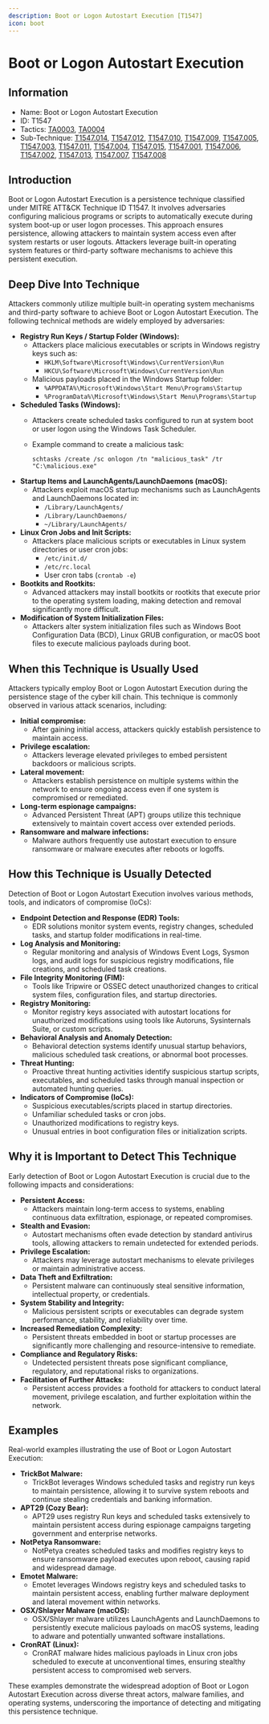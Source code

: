 ```yaml
---
description: Boot or Logon Autostart Execution [T1547]
icon: boot
---
```


# Boot or Logon Autostart Execution

## Information

* Name: Boot or Logon Autostart Execution
* ID: T1547
* Tactics: [TA0003](../), [TA0004](../../ta0004/)
* Sub-Technique: [T1547.014](t1547.014.md), [T1547.012](../../../TA0003/T1547.012.md), [T1547.010](t1547.010.md), [T1547.009](t1547.009.md), [T1547.005](t1547.005.md), [T1547.003](t1547.003.md), [T1547.011](t1547.011.md), [T1547.004](t1547.004.md), [T1547.015](t1547.015.md), [T1547.001](t1547.001.md), [T1547.006](t1547.006.md), [T1547.002](t1547.002.md), [T1547.013](t1547.013.md), [T1547.007](t1547.007.md), [T1547.008](t1547.008.md)

## Introduction

Boot or Logon Autostart Execution is a persistence technique classified under MITRE ATT\&CK Technique ID T1547. It involves adversaries configuring malicious programs or scripts to automatically execute during system boot-up or user logon processes. This approach ensures persistence, allowing attackers to maintain system access even after system restarts or user logouts. Attackers leverage built-in operating system features or third-party software mechanisms to achieve this persistent execution.

## Deep Dive Into Technique

Attackers commonly utilize multiple built-in operating system mechanisms and third-party software to achieve Boot or Logon Autostart Execution. The following technical methods are widely employed by adversaries:

* **Registry Run Keys / Startup Folder (Windows):**
  * Attackers place malicious executables or scripts in Windows registry keys such as:
    * `HKLM\Software\Microsoft\Windows\CurrentVersion\Run`
    * `HKCU\Software\Microsoft\Windows\CurrentVersion\Run`
  * Malicious payloads placed in the Windows Startup folder:
    * `%APPDATA%\Microsoft\Windows\Start Menu\Programs\Startup`
    * `%ProgramData%\Microsoft\Windows\Start Menu\Programs\Startup`
* **Scheduled Tasks (Windows):**
  * Attackers create scheduled tasks configured to run at system boot or user logon using the Windows Task Scheduler.
  *   Example command to create a malicious task:

      ```
      schtasks /create /sc onlogon /tn "malicious_task" /tr "C:\malicious.exe"
      ```
* **Startup Items and LaunchAgents/LaunchDaemons (macOS):**
  * Attackers exploit macOS startup mechanisms such as LaunchAgents and LaunchDaemons located in:
    * `/Library/LaunchAgents/`
    * `/Library/LaunchDaemons/`
    * `~/Library/LaunchAgents/`
* **Linux Cron Jobs and Init Scripts:**
  * Attackers place malicious scripts or executables in Linux system directories or user cron jobs:
    * `/etc/init.d/`
    * `/etc/rc.local`
    * User cron tabs (`crontab -e`)
* **Bootkits and Rootkits:**
  * Advanced attackers may install bootkits or rootkits that execute prior to the operating system loading, making detection and removal significantly more difficult.
* **Modification of System Initialization Files:**
  * Attackers alter system initialization files such as Windows Boot Configuration Data (BCD), Linux GRUB configuration, or macOS boot files to execute malicious payloads during boot.

## When this Technique is Usually Used

Attackers typically employ Boot or Logon Autostart Execution during the persistence stage of the cyber kill chain. This technique is commonly observed in various attack scenarios, including:

* **Initial compromise:**
  * After gaining initial access, attackers quickly establish persistence to maintain access.
* **Privilege escalation:**
  * Attackers leverage elevated privileges to embed persistent backdoors or malicious scripts.
* **Lateral movement:**
  * Attackers establish persistence on multiple systems within the network to ensure ongoing access even if one system is compromised or remediated.
* **Long-term espionage campaigns:**
  * Advanced Persistent Threat (APT) groups utilize this technique extensively to maintain covert access over extended periods.
* **Ransomware and malware infections:**
  * Malware authors frequently use autostart execution to ensure ransomware or malware executes after reboots or logoffs.

## How this Technique is Usually Detected

Detection of Boot or Logon Autostart Execution involves various methods, tools, and indicators of compromise (IoCs):

* **Endpoint Detection and Response (EDR) Tools:**
  * EDR solutions monitor system events, registry changes, scheduled tasks, and startup folder modifications in real-time.
* **Log Analysis and Monitoring:**
  * Regular monitoring and analysis of Windows Event Logs, Sysmon logs, and audit logs for suspicious registry modifications, file creations, and scheduled task creations.
* **File Integrity Monitoring (FIM):**
  * Tools like Tripwire or OSSEC detect unauthorized changes to critical system files, configuration files, and startup directories.
* **Registry Monitoring:**
  * Monitor registry keys associated with autostart locations for unauthorized modifications using tools like Autoruns, Sysinternals Suite, or custom scripts.
* **Behavioral Analysis and Anomaly Detection:**
  * Behavioral detection systems identify unusual startup behaviors, malicious scheduled task creations, or abnormal boot processes.
* **Threat Hunting:**
  * Proactive threat hunting activities identify suspicious startup scripts, executables, and scheduled tasks through manual inspection or automated hunting queries.
* **Indicators of Compromise (IoCs):**
  * Suspicious executables/scripts placed in startup directories.
  * Unfamiliar scheduled tasks or cron jobs.
  * Unauthorized modifications to registry keys.
  * Unusual entries in boot configuration files or initialization scripts.

## Why it is Important to Detect This Technique

Early detection of Boot or Logon Autostart Execution is crucial due to the following impacts and considerations:

* **Persistent Access:**
  * Attackers maintain long-term access to systems, enabling continuous data exfiltration, espionage, or repeated compromises.
* **Stealth and Evasion:**
  * Autostart mechanisms often evade detection by standard antivirus tools, allowing attackers to remain undetected for extended periods.
* **Privilege Escalation:**
  * Attackers may leverage autostart mechanisms to elevate privileges or maintain administrative access.
* **Data Theft and Exfiltration:**
  * Persistent malware can continuously steal sensitive information, intellectual property, or credentials.
* **System Stability and Integrity:**
  * Malicious persistent scripts or executables can degrade system performance, stability, and reliability over time.
* **Increased Remediation Complexity:**
  * Persistent threats embedded in boot or startup processes are significantly more challenging and resource-intensive to remediate.
* **Compliance and Regulatory Risks:**
  * Undetected persistent threats pose significant compliance, regulatory, and reputational risks to organizations.
* **Facilitation of Further Attacks:**
  * Persistent access provides a foothold for attackers to conduct lateral movement, privilege escalation, and further exploitation within the network.

## Examples

Real-world examples illustrating the use of Boot or Logon Autostart Execution:

* **TrickBot Malware:**
  * TrickBot leverages Windows scheduled tasks and registry run keys to maintain persistence, allowing it to survive system reboots and continue stealing credentials and banking information.
* **APT29 (Cozy Bear):**
  * APT29 uses registry Run keys and scheduled tasks extensively to maintain persistent access during espionage campaigns targeting government and enterprise networks.
* **NotPetya Ransomware:**
  * NotPetya creates scheduled tasks and modifies registry keys to ensure ransomware payload executes upon reboot, causing rapid and widespread damage.
* **Emotet Malware:**
  * Emotet leverages Windows registry keys and scheduled tasks to maintain persistent access, enabling further malware deployment and lateral movement within networks.
* **OSX/Shlayer Malware (macOS):**
  * OSX/Shlayer malware utilizes LaunchAgents and LaunchDaemons to persistently execute malicious payloads on macOS systems, leading to adware and potentially unwanted software installations.
* **CronRAT (Linux):**
  * CronRAT malware hides malicious payloads in Linux cron jobs scheduled to execute at unconventional times, ensuring stealthy persistent access to compromised web servers.

These examples demonstrate the widespread adoption of Boot or Logon Autostart Execution across diverse threat actors, malware families, and operating systems, underscoring the importance of detecting and mitigating this persistence technique.
